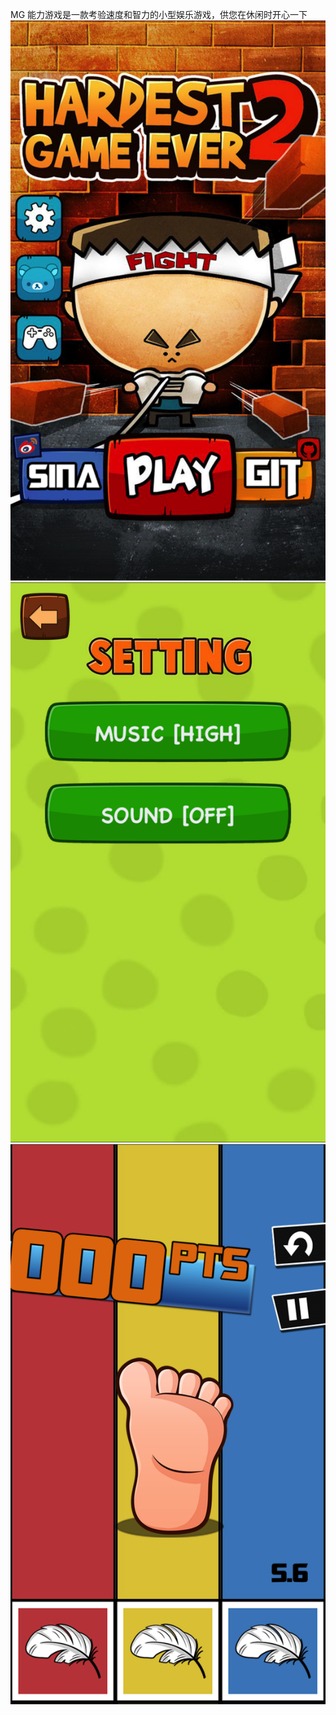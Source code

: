 MG 能力游戏是一款考验速度和智力的小型娱乐游戏，供您在休闲时开心一下
![Hardest](https://github.com/Dagger020/Fly/blob/master/1.png)
![Hardest](https://github.com/Dagger020/Fly/blob/master/2.png)
![Hardest](https://github.com/Dagger020/Fly/blob/master/4.png)

